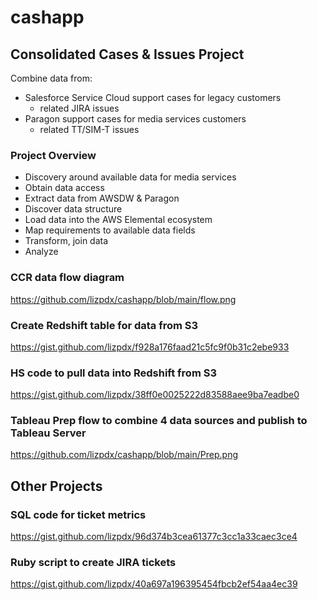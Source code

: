 # cashapp

## Consolidated Cases & Issues Project ##

Combine data from:

* Salesforce Service Cloud support cases for legacy customers
  * related JIRA issues 
* Paragon support cases for media services customers
  * related TT/SIM-T issues

### Project Overview ###

* Discovery around available data for media services
* Obtain data access
* Extract data from AWSDW & Paragon 
* Discover data structure
* Load data into the AWS Elemental ecosystem
* Map requirements to available data fields
* Transform, join data
* Analyze

### CCR data flow diagram ###
https://github.com/lizpdx/cashapp/blob/main/flow.png

### Create Redshift table for data from S3 ###
https://gist.github.com/lizpdx/f928a176faad21c5fc9f0b31c2ebe933

### HS code to pull data into Redshift from S3 ###
https://gist.github.com/lizpdx/38ff0e0025222d83588aee9ba7eadbe0

### Tableau Prep flow to combine 4 data sources and publish to Tableau Server ###
https://github.com/lizpdx/cashapp/blob/main/Prep.png



## Other Projects ## 

### SQL code for ticket metrics ###
https://gist.github.com/lizpdx/96d374b3cea61377c3cc1a33caec3ce4

### Ruby script to create JIRA tickets ###
https://gist.github.com/lizpdx/40a697a196395454fbcb2ef54aa4ec39
